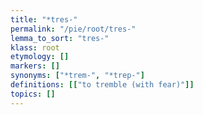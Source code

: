 ```yaml
---
title: "*tres-"
permalink: "/pie/root/tres-"
lemma_to_sort: "tres-"
klass: root
etymology: []
markers: []
synonyms: ["*trem-", "*trep-"]
definitions: [["to tremble (with fear)"]]
topics: []
---
```

